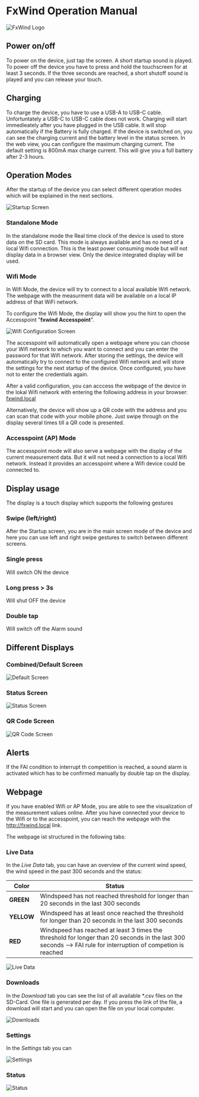 # FxWind Operation Manual
![FxWind Logo](images/FxWindLogo.png)

## Power on/off
To power on the device, just tap the screen. A short startup sound is played. To power off the device you have to press and hold the touchscreen for at least 3 seconds. If the three seconds are reached, a short shutoff sound is played and you can release your touch.

## Charging

To charge the device, you have to use a USB-A to USB-C cable. Unfortuntately a USB-C to USB-C cable does not work. Charging will start immedieately after you have plugged in the USB cable. It will stop automatically if the Battery is fully charged. If the device is switched on, you can see the charging current and the battery level in the status screen. In the web view, you can configure the maximum charging current. The default setting is 800mA max charge current. This will give you a full battery after 2-3 hours.

## Operation Modes

After the startup of the device you can select different operation modes which will be explained in the next sections.

![Startup Screen](images/OperationManual_StartupScreen.jpeg)

### Standalone Mode

In the standalone mode the Real time clock of the device is used to store data on the SD card. This mode is always available and has no need of a local Wifi connection. This is the least power consuming mode but will not display data in a browser view. Only the device integrated display will be used.

### Wifi Mode

In Wifi Mode, the device will try to connect to a local available Wifi  network. The webpage with the measurment data will be available on a local IP address of that WiFi network. 

To configure the Wifi Mode, the display will show you the hint to open the  Accesspoint "**fxwind Accesspoint**". 

![Wifi Configuration Screen](images/OperationManual_WifiConfigurationScreen.jpeg)

The accesspoint will automatically open a webpage where you can choose your Wifi network to which you want to connect and you can enter the password for that Wifi network. After storing the settings, the device will automatically try to connect to the configured Wifi network and will store the settings for the next startup of the device. Once configured, you have not to enter the credentials again.

After a valid configuration, you can acccess the webpage of the device in the lokal Wifi network with entering the following address in your browser: [fxwind.local](fxwind.local)

Alternatively, the device will show up a QR code with the address and you can scan that code with your mobile phone. Just swipe through on the display several times till a QR code is presented.

### Accesspoint (AP) Mode

The accesspoint mode will also serve a webpage with the display of the current measurement data. But it will not need a connection to a local Wifi network. Instead it provides an accesspoint where a Wifi device could be connected to. 

## Display usage

The display is a touch display which supports the following gestures

### Swipe (left/right)

After the Startup screen, you are in the main screen mode of the device and here you can use left and right swipe gestures to switch between different screens.

### Single press
Will switch ON the device

### Long press > 3s
Will shut OFF the device

### Double tap
Will switch off the Alarm sound 

## Different Displays

### Combined/Default Screen
![Default Screen](images/OperationManual_DefaultScreen.jpeg)

### Status Screen

![Status Screen](images/OperationManual_StatusScreen.jpeg)

### QR Code Screen

![QR Code Screen](images/OperationManual_QRCodeScreen.jpeg)

## Alerts

If the FAI condition to interrupt th competition is reached, a sound alarm is activated which has to be confirmed manually by double tap on the display.

## Webpage

If you have enabled Wifi or AP Mode, you are able to see the visualization of the measurement values online. After you have connected your device to the Wifi or to the accesspoint, you can reach the webpage with the http://fxwind.local link.

The webpage ist structured in the following tabs:

### Live Data
In the *Live Data* tab, you can have an overview of the current wind speed, the wind speed in the past 300 seconds and the status:

| Color | Status |
| --------------- | -------------------- |
| **GREEN**           | Windspeed has not reached threshold for longer than 20 seconds in the last 300 seconds                |
| **YELLOW**             | Windspeed has at least once reached the threshold for longer than 20 seconds in the last 300 seconds                  |
| **RED**           | Windspeed has reached at least 3 times the threshold for longer than 20 seconds in the last 300 seconds --> FAI rule for interruption of competion is reached               |

![Live Data](images/OperationManual_LiveData.png)

### Downloads

In the *Download* tab you can see the list of all available *.csv files on the SD-Card. One file is generated per day. If you press the link of the file, a download will start and you can open the file on your local computer.

![Downloads](images/OperationManual_Downloads.png)

### Settings

In the *Settings* tab you can 

![Settings](images/OperationManual_Settings.png)

### Status

![Status](images/OperationManual_Status.png)
